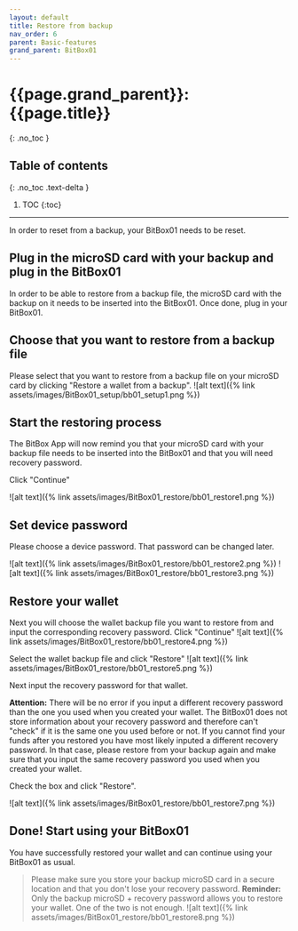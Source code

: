 ```yaml
---
layout: default
title: Restore from backup
nav_order: 6
parent: Basic-features
grand_parent: BitBox01
---
```


# {{page.grand_parent}}: {{page.title}}
{: .no_toc }

## Table of contents
{: .no_toc .text-delta }

1. TOC
{:toc}
---

In order to reset from a backup, your BitBox01 needs to be reset.

## Plug in the microSD card with your backup and plug in the BitBox01
In order to be able to restore from a backup file, the microSD card with the backup on it needs to be inserted into the BitBox01. Once done, plug in your BitBox01.


## Choose that you want to restore from a backup file
Please select that you want to restore from a backup file on your microSD card by clicking "Restore a wallet from a backup".
![alt text]({% link assets/images/BitBox01_setup/bb01_setup1.png %})

## Start the restoring process
The BitBox App will now remind you that your microSD card with your backup file needs to be inserted into the BitBox01 and that you will need recovery password.

Click "Continue"

![alt text]({% link assets/images/BitBox01_restore/bb01_restore1.png %})

## Set device password
Please choose a device password. That password can be changed later.

![alt text]({% link assets/images/BitBox01_restore/bb01_restore2.png %})
![alt text]({% link assets/images/BitBox01_restore/bb01_restore3.png %})

## Restore your wallet
Next you will choose the wallet backup file you want to restore from and input the corresponding recovery password.
Click "Continue"
![alt text]({% link assets/images/BitBox01_restore/bb01_restore4.png %})

Select the wallet backup file and click "Restore"
![alt text]({% link assets/images/BitBox01_restore/bb01_restore5.png %})

Next input the recovery password for that wallet.

**Attention:** There will be no error if you input a different recovery password than the one you used when you created your wallet. The BitBox01 does not store information about your recovery password and therefore can't "check" if it is the same one you used before or not.
If you cannot find your funds after you restored you have most likely inputed a different recovery password. In that case, please restore from your backup again and make sure that you input the same recovery password you used when you created your wallet.

Check the box and click "Restore".

![alt text]({% link assets/images/BitBox01_restore/bb01_restore7.png %})


## Done! Start using your BitBox01
You have successfully restored your wallet and can continue using your BitBox01 as usual.

>Please make sure you store your backup microSD card in a secure location and that you don't lose your recovery password.
**Reminder:** Only the backup microSD + recovery password allows you to restore your wallet. One of the two is not enough.
![alt text]({% link assets/images/BitBox01_restore/bb01_restore8.png %})
